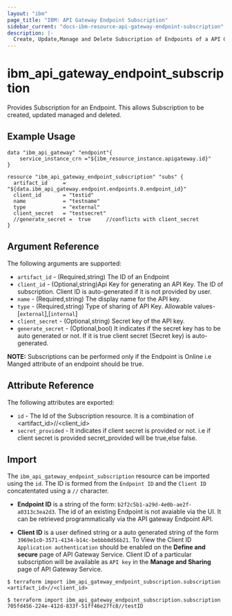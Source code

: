 ```yaml
---
layout: "ibm"
page_title: "IBM: API Gateway Endpoint Subscription"
sidebar_current: "docs-ibm-resource-api-gateway-endpoint-subscription"
description: |-
  Create, Update,Manage and Delete Subscription of Endpoints of a API Gateway Service Instance.
---
```


# ibm\_api_gateway_endpoint_subscription

Provides Subscription for an Endpoint. This allows Subscription to be created, updated managed and deleted.

## Example Usage

```hcl
data "ibm_api_gateway" "endpoint"{
    service_instance_crn ="${ibm_resource_instance.apigateway.id}"
}

resource "ibm_api_gateway_endpoint_subscription" "subs" {
  artifact_id     = "${data.ibm_api_gateway.endpoint.endpoints.0.endpoint_id}"
  client_id       = "testid"
  name            = "testname"
  type            = "external"
  client_secret   = "testsecret"
  //generate_secret =  true     //conflicts with client_secret
}
```

## Argument Reference

The following arguments are supported:

* `artifact_id` - (Required,string) The ID of an Endpoint
* `client_id` - (Optional,string)Api Key for generating an API Key. The ID of subscription. Client ID is auto-generated if it is not provided by user.
* `name` - (Required,string) The display name for the API key.
* `type` - (Required,string) Type of sharing of API Key. Allowable values-[`external`],[`internal`]
* `client_secret` - (Optional,string) Secret key of the API key.
* `generate_secret` - (Optional,bool) It indicates if the secret key has to be auto generated or not. If it is true client secret (Secret key) is auto-generated.

**NOTE:** Subscriptions can be performed only if the Endpoint is Online i.e Manged attribute of an endpoint should be true.

## Attribute Reference

The following attributes are exported:

* `id` - The Id of the Subscription resource. It is a combination of <artifact_id>//<client_id>
* `secret_provided` - It indicates if client secret is provided or not. i.e if client secret is provided secret_provided will be true,else false.

## Import

The `ibm_api_gateway_endpoint_subscription` resource can be imported using the `id`. The ID is formed from the `Endpoint ID` and the `Client ID` concatentated using a `//` character.  

* **Endpoint ID** is a string of the form: `b2f2c5b1-a29d-4e0b-ae2f-a0313c3ea2d3`. The id of an existing Endpoint is not avaiable via the UI. It can be retrieved programmatically via the API gateway Endpoint API.

* **Client ID** is a user defined string or a auto generated string of the form `3969e1c0-3571-4134-b14c-bebbb0d56b21`. To View the Client ID `Application authentication` should be enabled on the **Define and secure** page of API Gateway Service. Client ID of a particular subscription will be available as `API key` in the **Manage and Sharing** page of API Gateway Service.

```
$ terraform import ibm_api_gateway_endpoint_subscription.subscription <artifact_id>//<client_id>

$ terraform import ibm_api_gateway_endpoint_subscription.subscription 705fd456-224e-412d-833f-51ff46e27fc8//testID